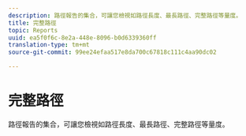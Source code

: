 ```yaml
---
description: 路徑報告的集合，可讓您檢視如路徑長度、最長路徑、完整路徑等量度。
title: 完整路徑
topic: Reports
uuid: ea5f0f6c-8e2a-448e-8096-b0d6339360ff
translation-type: tm+mt
source-git-commit: 99ee24efaa517e8da700c67818c111c4aa90dc02

---
```



# 完整路徑

路徑報告的集合，可讓您檢視如路徑長度、最長路徑、完整路徑等量度。

